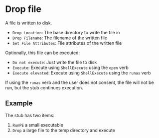 # Drop file

A file is written to disk.

* `Drop Location`: The base directory to write the file in
* `Drop Filename`: The filename of the written file
* `Set File Attributes`: File attributes of the written file

Optionally, this file can be executed:

* `Do not execute`: Just write the file to disk
* `Execute`: Execute using `ShellExecute` using the `open` verb
* `Execute elevated`: Execute using `ShellExecute` using the `runas` verb

If using the `runas` verb and the user does not consent, the file will not be run, but the stub continues execution.

## Example

The stub has two items:

1. `RunPE` a small executable
2. `Drop` a large file to the temp directory and execute